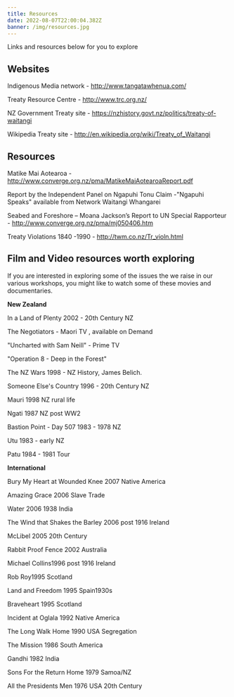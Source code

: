 ```yaml
---
title: Resources
date: 2022-08-07T22:00:04.382Z
banner: /img/resources.jpg
---
```

Links and resources below for you to explore

## Websites

Indigenous Media network - <http://www.tangatawhenua.com/>

Treaty Resource Centre - <http://www.trc.org.nz/>

NZ Government Treaty site - <https://nzhistory.govt.nz/politics/treaty-of-waitangi>

Wikipedia Treaty site - <http://en.wikipedia.org/wiki/Treaty_of_Waitangi>

## Resources

M﻿atike Mai Aotearoa - http://www.converge.org.nz/pma/MatikeMaiAotearoaReport.pdf

R﻿eport by the Independent Panel on Ngapuhi Tonu Claim -"Ngapuhi Speaks" available from Network Waitangi Whangarei

Seabed and Foreshore – Moana Jackson’s Report to UN Special Rapporteur - http://www.converge.org.nz/pma/mj050406.htm

Treaty Violations 1840 -1990 - <http://twm.co.nz/Tr_violn.html>

## Film and Video resources worth exploring

If you are interested in exploring some of the issues the we raise in our various workshops, you might like to watch some of these movies and documentaries.

**New Zealand**

In a Land of Plenty 2002 - 20th Century NZ

T﻿he Negotiators  - Maori TV , available on Demand

"﻿Uncharted with Sam Neill" - Prime TV

"﻿Operation 8 - Deep in the Forest"

The NZ Wars 1998  - NZ History, James Belich.

Someone Else's Country 1996 - 20th Century NZ

Mauri 1998 NZ rural life

Ngati 1987 NZ post WW2 

Bastion Point - Day 507 1983 - 1978 NZ

Utu 1983 - early NZ

Patu 1984 - 1981 Tour

**International**

Bury My Heart at Wounded Knee 2007 Native America

Amazing Grace 2006 Slave Trade

Water 2006 1938 India

The Wind that Shakes the Barley 2006 post 1916 Ireland

McLibel 2005 20th Century

Rabbit Proof Fence 2002 Australia

Michael Collins1996 post 1916 Ireland

Rob Roy1995 Scotland

Land and Freedom 1995 Spain1930s

Braveheart 1995 Scotland

Incident at Oglala 1992 Native America

The Long Walk Home 1990 USA Segregation

The Mission 1986 South America

Gandhi 1982 India

Sons For the Return Home 1979 Samoa/NZ

All the Presidents Men 1976 USA 20th Century